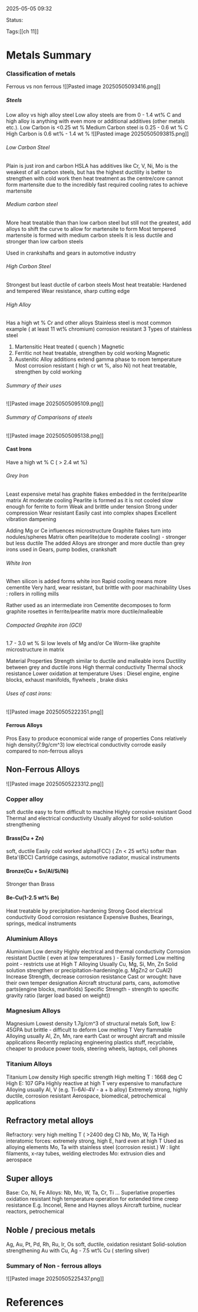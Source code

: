 2025-05-05 09:32

Status:

Tags:[[ch 11]]

# Metals Summary
### Classification of metals
Ferrous vs non ferrous
![[Pasted image 20250505093416.png]]

##### Steels
Low alloy vs high alloy steel
	Low alloy steels are from 0 - 1.4 wt% C and high alloy is anything with even more or additional additives (other metals etc.).
	Low Carbon is <0.25 wt %
	Medium Carbon steel is 0.25 - 0.6 wt % C
		High Carbon is 0.6 wt% - 1.4 wt %
![[Pasted image 20250505093815.png]]

###### Low Carbon Steel
Plain is just iron and carbon
HSLA has additives like Cr, V, Ni, Mo
is the weakest of all carbon steels, but has the highest ductility
is better to strengthen with cold work then heat treatment as the centre/core cannot form martensite due to the incredibly fast required cooling rates to achieve martensite

###### Medium carbon steel
More heat treatable than than low carbon steel but still not the greatest,
add alloys to shift the curve to allow for martensite to form
Most tempered martensite is formed with medium carbon steels
It is less ductile and stronger than low carbon steels

Used in crankshafts and gears in automotive industry


###### High Carbon Steel
Strongest but least ductile of carbon steels
Most heat treatable:
	Hardened and tempered 
	Wear resistance, sharp cutting edge


###### High Alloy 
Has a high wt % Cr and other alloys
Stainless steel is most common example ( at least 11 wt% chromium)
	corrosion resistant
3 Types of stainless steel
1. Martensitic 
	Heat treated ( quench )
	Magnetic
2. Ferritic
	not heat treatable, strengthen by cold working
	Magnetic
3. Austenitic
	Alloy additions extend gamma phase to room temperature
	Most corrosion resistant ( high cr wt %, also Ni)
	not heat treatable, strengthen by cold working

###### Summary of their uses
![[Pasted image 20250505095109.png]]

###### Summary of Comparisons of steels
![[Pasted image 20250505095138.png]]


#### Cast Irons
Have a high wt % C ( > 2.4 wt %)

###### Grey Iron
Least expensive metal
has graphite flakes embedded in the ferrite/pearlite matrix
At moderate cooling Pearlite is formed as it is not cooled slow enough for ferrite to form 
Weak and brittle under tension
Strong under compression
Wear resistant
Easily cast into complex shapes
Excellent vibration dampening

Adding Mg or Ce influences microstructure
	Graphite flakes turn into nodules/spheres
	Matrix often pearlite(due to moderate cooling) - stronger but less ductile
The added Alloys are stronger and more ductile than grey irons
used in Gears, pump bodies, crankshaft

###### White Iron
When silicon is added
forms white iron
Rapid cooling means more cementite
Very hard, wear resistant, but brittle with poor machinability
Uses : rollers in rolling mills

Rather used as an intermediate iron
	Cementite decomposes to form graphite rosettes
	in ferrite/pearlite matrix
		more ductile/malleable

###### Compacted Graphite iron (GCI)
1.7 - 3.0 wt % Si
low levels of Mg and/or Ce
Worm-like graphite microstructure in matrix

Material Properties
	Strength similar to ductile and malleable irons
	Ductility between grey and ductile irons
	High thermal conductivity
	Thermal shock resistance
	Lower oxidation at temperature
Uses :
	Diesel engine, engine blocks, exhaust manifolds, flywheels , brake disks

###### Uses of cast irons:
![[Pasted image 20250505222351.png]]


#### Ferrous Alloys
Pros
	Easy to produce
	economical
	wide range of properties
Cons
	relatively high density(7.9g/cm^3)
	low electrical conductivity
	corrode easily
compared to non-ferrous alloys

## Non-Ferrous Alloys
![[Pasted image 20250505223312.png]]

### Copper alloy
soft ductile
	easy to form difficult to machine
Highly corrosive resistant
Good Thermal and electrical conductivity
Usually alloyed for solid-solution strengthening

#### Brass(Cu + Zn)
soft, ductile
Easily cold worked
alpha(FCC) ( Zn < 25 wt%) softer than Beta'(BCC)
Cartridge casings, automotive radiator, musical instruments

#### Bronze(Cu + Sn/Al/Si/Ni)
Stronger than Brass

#### Be-Cu(1-2.5 wt% Be)
Heat treatable by precipitation-hardening
Strong
Good electrical conductivity
Good corrosion resistance
Expensive
Bushes, Bearings, springs, medical instruments

### Aluminium Alloys
Aluminium
	Low density
	Highly electrical and thermal conductivity
	Corrosion resistant
	Ductile ( even at low temperatures ) - Easily formed
	Low melting point - restricts use at High T
Alloying
	Usually Cu, Mg, Si, Mn, Zn
	Solid solution strengthen or precipitation-hardening(e.g. MgZn2 or CuAl2)
Increase Strength, decrease corrosion resistance
Cast or wrought: have their own temper designation
Aircraft structural parts, cans, automotive parts(engine blocks, manifolds)
Specific Strength - strength to specific gravity ratio (larger load based on weight))

### Magnesium Alloys
Magnesium
	Lowest density 1.7g/cm^3 of structural metals
	Soft, low E: 45GPA but brittle - difficult to deform
	Low melting T
	Very flammable
Alloying
	usually Al, Zn, Mn, rare earth
Cast or wrought
aircraft and missile applications
Recently replacing engineering plastics
	stuff, recyclable, cheaper to produce
	power tools, steering wheels, laptops, cell phones

### Titanium Alloys
Titanium
	Low density
	High specific strength
	High melting T : 1668 deg C
	High E: 107 GPa
	Highly reactive at high T
	very expensive to manufacture
Alloying
	usually Al, V (e.g. Ti-6Al-4V - a + b alloy)
Extremely strong, highly ductile, corrosion resistant
Aerospace, biomedical, petrochemical applications

## Refractory metal alloys
Refractory: very high melting T ( >2400 deg C)
Nb, Mo, W, Ta
High interatomic forces:
	extremely strong, high E, hard even at high T
Used as alloying elements
	Mo, Ta with stainless steel (corrosion resist.)
W : light filaments, x-ray tubes, welding electrodes
Mo: extrusion dies and aerospace

## Super alloys
Base: Co, Ni, Fe
Alloys: Nb, Mo, W, Ta, Cr, Ti ...
Superlative properties
	oxidation resistant
	high temperature operation for extended time
	creep resistance
E.g. Inconel, Rene and Haynes alloys
Aircraft turbine, nuclear reactors, petrochemical

## Noble / precious metals
Ag, Au, Pt, Pd, Rh, Ru, Ir, Os
soft, ductile, oxidation resistant
Solid-solution strengthening
	Au with Cu, Ag - 7.5 wt% Cu ( sterling silver)

### Summary of Non - ferrous alloys
![[Pasted image 20250505225437.png]]

# References